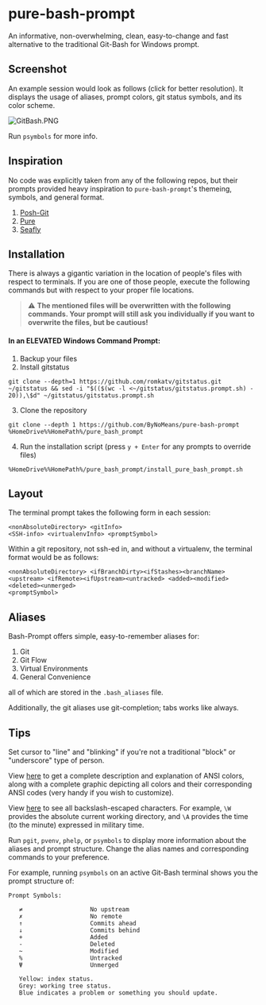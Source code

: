 # pure-bash-prompt

An informative, non-overwhelming, clean, easy-to-change and fast alternative to the traditional Git-Bash for Windows prompt.

## Screenshot

An example session would look as follows (click for better resolution). It displays the usage of aliases, prompt colors, git status symbols, and its color scheme.

![GitBash.PNG](https://github.com/ByNoMeans/pure-bash-prompt/blob/master/GitBash.PNG)

Run `psymbols` for more info.
   
## Inspiration

No code was explicitly taken from any of the following repos, but their prompts provided heavy inspiration to `pure-bash-prompt`'s themeing, symbols, and general format.

1. [Posh-Git](https://github.com/dahlbyk/posh-git/)
2. [Pure](https://github.com/sindresorhus/pure)
3. [Seafly](https://github.com/bluz71/bash-seafly-prompt/)

## Installation

There is always a gigantic variation in the location of people's files with respect to terminals. If you are one of those people, execute the following commands but with respect to your proper file locations.

> :warning: **The mentioned files will be overwritten with the following commands. Your prompt will still ask you individually if you want to overwrite the files, but be cautious!**

#### In an ELEVATED Windows Command Prompt:

1. Backup your files
2. Install gitstatus
```
git clone --depth=1 https://github.com/romkatv/gitstatus.git ~/gitstatus && sed -i "$(($(wc -l <~/gitstatus/gitstatus.prompt.sh) - 20)),\$d" ~/gitstatus/gitstatus.prompt.sh
```
3. Clone the repository
```
git clone --depth 1 https://github.com/ByNoMeans/pure-bash-prompt %HomeDrive%%HomePath%/pure_bash_prompt
```
4. Run the installation script (press `y + Enter` for any prompts to override files)
```
%HomeDrive%%HomePath%/pure_bash_prompt/install_pure_bash_prompt.sh
```

## Layout

The terminal prompt takes the following form in each session: 

```
<nonAbsoluteDirectory> <gitInfo>
<SSH-info> <virtualenvInfo> <promptSymbol>
```

Within a git repository, not ssh-ed in, and without a virtualenv, the terminal format would be as follows: 

```
<nonAbsoluteDirectory> <ifBranchDirty><ifStashes><branchName> <upstream> <ifRemote><ifUpstream><untracked> <added><modified><deleted><unmerged>
<promptSymbol>
```

## Aliases

Bash-Prompt offers simple, easy-to-remember aliases for:

1. Git
2. Git Flow
3. Virtual Environments
4. General Convenience

all of which are stored in the `.bash_aliases` file.

Additionally, the git aliases use git-completion; tabs works like always.

## Tips

Set cursor to "line" and "blinking" if you're not a traditional "block" or  "underscore" type of person.

View [here](https://unix.stackexchange.com/questions/124407/what-color-codes-can-i-use-in-my-ps1-prompt) to get a complete description and explanation of ANSI colors, along with a complete graphic depicting all colors and their corresponding ANSI codes (very handy if you wish to customize).

View [here](https://www.cyberciti.biz/tips/howto-linux-unix-bash-shell-setup-prompt.html) to see all backslash-escaped characters. For example, `\W` provides the absolute current working directory, and `\A` provides the time (to the minute) expressed in military time.

Run `pgit`, `pvenv`, `phelp`, or `psymbols` to display more information about the aliases and prompt structure. Change the alias names and corresponding commands to your preference.

For example, running `psymbols` on an active Git-Bash terminal shows you the prompt structure of:
```
Prompt Symbols:

   ≠                   No upstream
   ✗                   No remote
   ↑                   Commits ahead
   ↓                   Commits behind
   +                   Added
   -                   Deleted
   ~                   Modified
   %                   Untracked
   Ψ                   Unmerged

   Yellow: index status.
   Grey: working tree status.
   Blue indicates a problem or something you should update.
```
